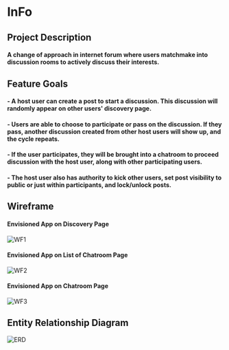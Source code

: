# InFo
## Project Description
#### A change of approach in internet forum where users matchmake into discussion rooms to actively discuss their interests.

## Feature Goals
#### - A host user can create a post to start a discussion. This discussion will randomly appear on other users' discovery page.
#### - Users are able to choose to participate or pass on the discussion. If they pass, another discussion created from other host users will show up, and the cycle repeats.
#### - If the user participates, they will be brought into a chatroom to proceed discussion with the host user, along with other participating users.
#### - The host user also has authority to kick other users, set post visibility to public or just within participants, and lock/unlock posts.


## Wireframe

#### Envisioned App on Discovery Page
![WF1](https://github.com/limcw20/InFo/assets/157563230/490cc058-5ccd-42d8-80c8-b17da1083a0f)


#### Envisioned App on List of Chatroom Page
![WF2](https://github.com/limcw20/InFo/assets/157563230/5255e12d-95ef-4978-a109-78a11958310a)


#### Envisioned App on Chatroom Page
![WF3](https://github.com/limcw20/InFo/assets/157563230/1619f28a-be7e-4d9d-8da3-434edc240ab9)



## Entity Relationship Diagram
![ERD](https://github.com/limcw20/InFo/assets/157563230/da0d013c-e109-4987-b544-2380c1aac5af)

